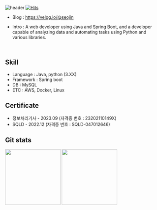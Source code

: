 
![header](https://capsule-render.vercel.app/api?type=Venom&color=auto&height=300&section=header&text=Welcome!&fontSize=30&descFontSize=20)
[![Hits](https://hits.seeyoufarm.com/api/count/incr/badge.svg?url=https%3A%2F%2Fgithub.com%2Fmin-0&count_bg=%2345DF22&title_bg=%23555555&icon=github.svg&icon_color=%23FFE4C4&title=hits&edge_flat=false)](https://hits.seeyoufarm.com)

- Blog : https://velog.io/@seojin 

- Intro : A web developer using Java and Spring Boot, and a developer capable of analyzing data and automating tasks using Python and various libraries.


<br/>  

## Skill 
- Language : Java, python (3.XX)
- Framework : Spring boot
- DB : MySQL
- ETC : AWS, Docker, Linux

## Certificate
- 정보처리기사 - 2023.09
(자격증 번호 : 23202110149X)
- SQLD - 2022.12
(자격증 번호 : SQLD-047012646)

## Git stats
<p>
  <img height="180em" src="https://github-readme-stats.vercel.app/api?username=7zrv&count_private=true&show_icons=true&theme=radical">
  <img height="180em" src="https://github-readme-stats.vercel.app/api/top-langs/?username=7zrv&layout=compact&theme=radical&exclude_repo=dap__&?hide=html,css">
</p>
<br/>



